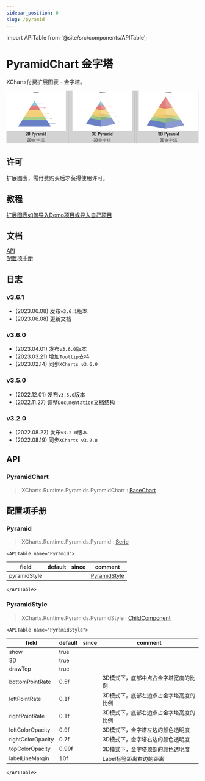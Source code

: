 ```yaml
---
sidebar_position: 0
slug: /pyramid
---
```

import APITable from '@site/src/components/APITable';

# PyramidChart 金字塔

XCharts付费扩展图表 - 金字塔。

![pyramid](img/pyramid.png)

## 许可

扩展图表，需付费购买后才获得使用许可。

## 教程

[扩展图表如何导入Demo项目或导入自己项目](https://github.com/XCharts-Team/XCharts-Demo)

## 文档

[API](#api)  
[配置项手册](#配置项手册)  

## 日志

### v3.6.1

* (2023.06.08) 发布`v3.6.1`版本
* (2023.06.08) 更新文档

### v3.6.0

* (2023.04.01) 发布`v3.6.0`版本
* (2023.03.21) 增加`Tooltip`支持
* (2023.02.14) 同步`XCharts v3.6.0`

### v3.5.0

* (2022.12.01) 发布`v3.5.0`版本
* (2022.11.27) 调整`Documentation`文档结构

### v3.2.0

* (2022.08.22) 发布`v3.2.0`版本
* (2022.08.19) 同步`XCharts v3.2.0`

## API

### PyramidChart

> XCharts.Runtime.Pyramids.PyramidChart : [BaseChart](https://xcharts-team.github.io/docs/api#basechart)

## 配置项手册

### Pyramid

> XCharts.Runtime.Pyramids.Pyramid : [Serie](https://xcharts-team.github.io/docs/configuration#serie)

```mdx-code-block
<APITable name="Pyramid">
```


|field|default|since|comment|
|--|--|--|--|
|pyramidStyle||| [PyramidStyle](#pyramidstyle)|

```mdx-code-block
</APITable>
```

### PyramidStyle

> XCharts.Runtime.Pyramids.PyramidStyle : [ChildComponent](https://xcharts-team.github.io/docs/configuration#childcomponent)

```mdx-code-block
<APITable name="PyramidStyle">
```


|field|default|since|comment|
|--|--|--|--|
|show|true||
|3D|true||
|drawTop|true||
|bottomPointRate|0.5f||3D模式下，底部中点占金字塔宽度的比例
|leftPointRate|0.1f||3D模式下，底部左边点占金字塔高度的比例
|rightPointRate|0.1f||3D模式下，底部右边点占金字塔高度的比例
|leftColorOpacity|0.9f||3D模式下，金字塔左边的颜色透明度
|rightColorOpacity|0.7f||3D模式下，金字塔右边的颜色透明度
|topColorOpacity|0.99f||3D模式下，金字塔顶部的颜色透明度
|labelLineMargin|10f||Label标签距离右边的距离

```mdx-code-block
</APITable>
```

